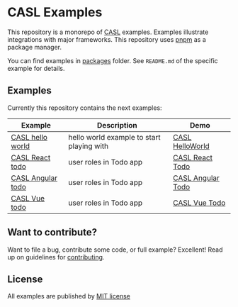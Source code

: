 # CASL Examples

This repository is a monorepo of [CASL](https://github.com/stalniy/casl) examples. Examples illustrate integrations with major frameworks. This repository uses [pnpm](https://pnpm.js.org/) as a package manager.

You can find examples in [packages](./packages) folder. See `README.md` of the specific example for details.

## Examples

Currently this repository contains the next examples:

| Example                                      |  Description                              | Demo      |
|----------------------------------------------|-------------------------------------------|-----------|
| [CASL hello world](./packages/hello-world)   | hello world example to start playing with | [CASL HelloWorld]          |
| [CASL React todo](./packages/react-todo)     | user roles in Todo app | [CASL React Todo] |
| [CASL Angular todo](./packages/angular-todo) | user roles in Todo app | [CASL Angular Todo] |
| [CASL Vue todo](./packages/vue-todo)         | user roles in Todo app | [CASL Vue Todo] |

[CASL HelloWorld]: https://codesandbox.io/s/github/stalniy/casl-examples/tree/master/packages/hello-world
[CASL React Todo]: https://codesandbox.io/s/github/stalniy/casl-examples/tree/master/packages/react-todo
[CASL Vue Todo]: https://codesandbox.io/s/github/stalniy/casl-examples/tree/master/packages/vue-todo
[CASL Angular Todo]: https://codesandbox.io/s/github/stalniy/casl-examples/tree/master/packages/angular-todo

## Want to contribute?

Want to file a bug, contribute some code, or full example? Excellent! Read up on guidelines for [contributing].

[contributing]: https://github.com/stalniy/casl/blob/master/CONTRIBUTING.md

## License

All examples are published by [MIT license](./LICENSE)
